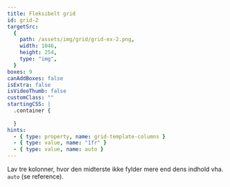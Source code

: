 ```yaml
---
title: Fleksibelt grid
id: grid-2
targetSrc:
  {
    path: /assets/img/grid/grid-ex-2.png,
    width: 1046,
    height: 254,
    type: "img",
  }
boxes: 9
canAddBoxes: false
isExtra: false
isVideoThumb: false
customClass: ""
startingCSS: |
  .container {
    
  }
hints:
  - { type: property, name: grid-template-columns }
  - { type: value, name: "1fr" }
  - { type: value, name: auto }
---
```


Lav tre kolonner, hvor den midterste ikke fylder mere end dens indhold vha. `auto` (se reference).
